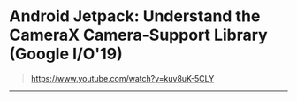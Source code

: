 # Android Jetpack: Understand the CameraX Camera-Support Library (Google I/O'19)

> https://www.youtube.com/watch?v=kuv8uK-5CLY

---